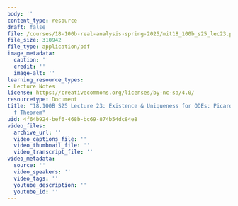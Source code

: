 ```yaml
---
body: ''
content_type: resource
draft: false
file: /courses/18-100b-real-analysis-spring-2025/mit18_100b_s25_lec23.pdf
file_size: 310942
file_type: application/pdf
image_metadata:
  caption: ''
  credit: ''
  image-alt: ''
learning_resource_types:
- Lecture Notes
license: https://creativecommons.org/licenses/by-nc-sa/4.0/
resourcetype: Document
title: "18.100B S25 Lecture 23: Existence & Uniqueness for ODEs: Picard\u2013Lindel\xF6\
  f Theorem"
uid: 4f64b924-bef6-468b-bc69-874b54dc84e8
video_files:
  archive_url: ''
  video_captions_file: ''
  video_thumbnail_file: ''
  video_transcript_file: ''
video_metadata:
  source: ''
  video_speakers: ''
  video_tags: ''
  youtube_description: ''
  youtube_id: ''
---
```

